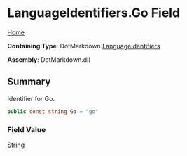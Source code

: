 # LanguageIdentifiers\.Go Field

[Home](../../../README.md)

**Containing Type**: DotMarkdown\.[LanguageIdentifiers](../README.md)

**Assembly**: DotMarkdown\.dll

## Summary

Identifier for Go\.

```csharp
public const string Go = "go"
```

### Field Value

[String](https://docs.microsoft.com/en-us/dotnet/api/system.string)

